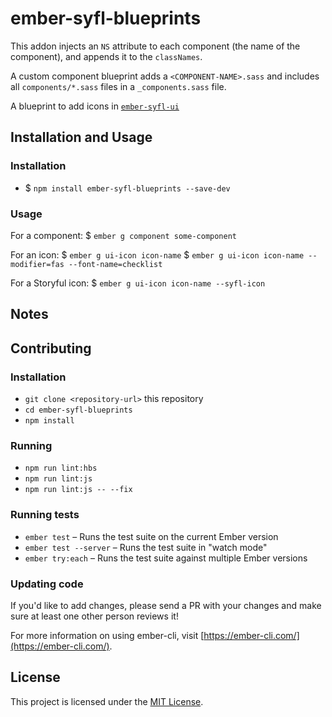 # ember-syfl-blueprints

This addon injects an `NS` attribute to each component (the name of the component),
and appends it to the `classNames`.

A custom component blueprint adds a `<COMPONENT-NAME>.sass`
and includes all `components/*.sass` files in a `_components.sass` file.

A blueprint to add icons in [`ember-syfl-ui`](https://github.com/storyful/ember-syfl-ui)


## Installation and Usage

### Installation

* $ `npm install ember-syfl-blueprints --save-dev`

### Usage

For a component:
$ `ember g component some-component`

For an icon:
$ `ember g ui-icon icon-name`
$ `ember g ui-icon icon-name --modifier=fas --font-name=checklist`

For a Storyful icon:
$ `ember g ui-icon icon-name --syfl-icon`

## Notes

## Contributing

### Installation

* `git clone <repository-url>` this repository
* `cd ember-syfl-blueprints`
* `npm install`

### Running

* `npm run lint:hbs`
* `npm run lint:js`
* `npm run lint:js -- --fix`

### Running tests

* `ember test` – Runs the test suite on the current Ember version
* `ember test --server` – Runs the test suite in "watch mode"
* `ember try:each` – Runs the test suite against multiple Ember versions

### Updating code

If you'd like to add changes, please send a PR with your changes and make sure
at least one other person reviews it!

For more information on using ember-cli, visit [https://ember-cli.com/](https://ember-cli.com/).

License
------------------------------------------------------------------------------

This project is licensed under the [MIT License](LICENSE.md).
